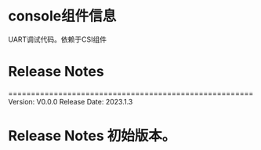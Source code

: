 # console组件信息
UART调试代码。依赖于CSI组件

# Release Notes
======================================================
Version: V0.0.0
Release Date: 2023.1.3

Release Notes
初始版本。
======================================================